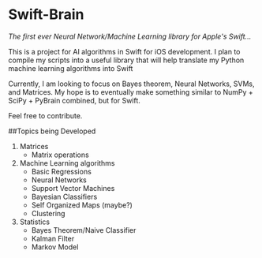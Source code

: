 Swift-Brain
==================
*The first ever Neural Network/Machine Learning library for Apple's Swift...*

This is a project for AI algorithms in Swift for iOS development. 
I plan to compile my scripts into a useful library that will help translate my Python machine learning algorithms into Swift

Currently, I am looking to focus on Bayes theorem, Neural Networks, SVMs, and Matrices. My hope is to eventually make something similar to NumPy + SciPy + PyBrain combined, but for Swift.

Feel free to contribute.

##Topics being Developed 
1. Matrices
    +  Matrix operations
2. Machine Learning algorithms 
    +  Basic Regressions
    +  Neural Networks
    +  Support Vector Machines
    +  Bayesian Classifiers 
    +  Self Organized Maps (maybe?)
    +  Clustering
3. Statistics
    +  Bayes Theorem/Naive Classifier
    +  Kalman Filter 
    +  Markov Model
